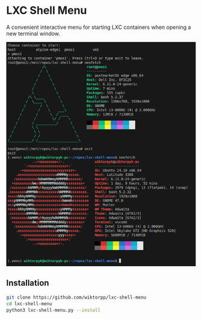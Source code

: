 # LXC Shell Menu

A convenient interactive menu for starting LXC containers when opening a new terminal window.

![screenshot](images/screenshot.png?)

## Installation

```bash
git clone https://github.com/wiktorpp/lxc-shell-menu
cd lxc-shell-menu
python3 lxc-shell-menu.py --install
```